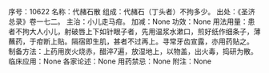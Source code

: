 序号：10622
名称：代赭石散
组成：代赭石（丁头者）不拘多少。
出处：《圣济总录》卷一七二。
主治：小儿走马疳。
加减：None
功效：None
用法用量：患者不拘大人小儿，射破唇上下如针眼子者，先用温浆水漱口，煎好纸作细条子，薄蘸药，于疳断上贴。隔宿即生肌，甚者不过再上。寻常牙齿宣露，亦用药贴之。
制备方法：上药用炭火烧赤，醋淬7遍，放湿地上，以物盖，出火毒，捣研为散。
临床应用：None
各家论述：None
用药禁忌：None
附注：None
